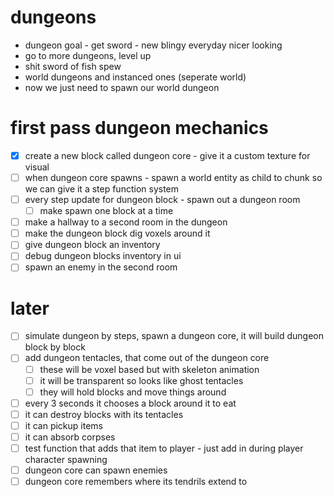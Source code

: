 # dungeons

- dungeon goal - get sword - new blingy everyday nicer looking
- go to more dungeons, level up
- shit sword of fish spew
- world dungeons and instanced ones (seperate world)
- now we just need to spawn our world dungeon

# first pass dungeon mechanics
- [x] create a new block called dungeon core - give it a custom texture for visual
- [ ] when dungeon core spawns - spawn a world entity as child to chunk so we can give it a step function system
- [ ] every step update for dungeon block - spawn out a dungeon room
    - [ ] make spawn one block at a time
- [ ] make a hallway to a second room in the dungeon
- [ ] make the dungeon block dig voxels around it
- [ ] give dungeon block an inventory
- [ ] debug dungeon blocks inventory in ui
- [ ] spawn an enemy in the second room

# later
- [ ] simulate dungeon by steps, spawn a dungeon core, it will build dungeon block by block
- [ ] add dungeon tentacles, that come out of the dungeon core
    - [ ] these will be voxel based but with skeleton animation
    - [ ] it will be transparent so looks like ghost tentacles
    - [ ] they will hold blocks and move things around
- [ ] every 3 seconds it chooses a block around it to eat
- [ ] it can destroy blocks with its tentacles
- [ ] it can pickup items
- [ ] it can absorb corpses
- [ ] test function that adds that item to player - just add in during player character spawning
- [ ] dungeon core can spawn enemies
- [ ] dungeon core remembers where its tendrils extend to
